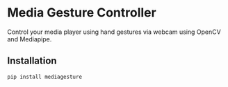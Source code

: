 # Media Gesture Controller

Control your media player using hand gestures via webcam using OpenCV and Mediapipe.

## Installation

```bash
pip install mediagesture